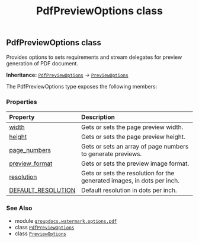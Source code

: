 ﻿---
title: PdfPreviewOptions class
second_title: GroupDocs.Watermark for Python via .NET API References
description: 
type: docs
url: /python-net/groupdocs.watermark.options.pdf/pdfpreviewoptions/
is_root: false
weight: 40
---

## PdfPreviewOptions class

Provides options to sets requirements and stream delegates for preview generation of PDF document.



**Inheritance:** [`PdfPreviewOptions`](/watermark/python-net/groupdocs.watermark.options.pdf/pdfpreviewoptions) → 
[`PreviewOptions`](/watermark/python-net/groupdocs.watermark.options/previewoptions)



The PdfPreviewOptions type exposes the following members:

### Properties
| Property | Description |
| :- | :- |
| [width](/watermark/python-net/groupdocs.watermark.options.pdf/pdfpreviewoptions/width) | Gets or sets the page preview width. |
| [height](/watermark/python-net/groupdocs.watermark.options.pdf/pdfpreviewoptions/height) | Gets or sets the page preview height. |
| [page_numbers](/watermark/python-net/groupdocs.watermark.options.pdf/pdfpreviewoptions/page_numbers) | Gets or sets an array of page numbers to generate previews. |
| [preview_format](/watermark/python-net/groupdocs.watermark.options.pdf/pdfpreviewoptions/preview_format) | Gets or sets the preview image format. |
| [resolution](/watermark/python-net/groupdocs.watermark.options.pdf/pdfpreviewoptions/resolution) | Gets or sets the resolution for the generated images, in dots per inch. |
| [DEFAULT_RESOLUTION](/watermark/python-net/groupdocs.watermark.options.pdf/pdfpreviewoptions/default_resolution) | Default resolution in dots per inch. |



### See Also
* module [`groupdocs.watermark.options.pdf`](..)
* class [`PdfPreviewOptions`](/watermark/python-net/groupdocs.watermark.options.pdf/pdfpreviewoptions)
* class [`PreviewOptions`](/watermark/python-net/groupdocs.watermark.options/previewoptions)
